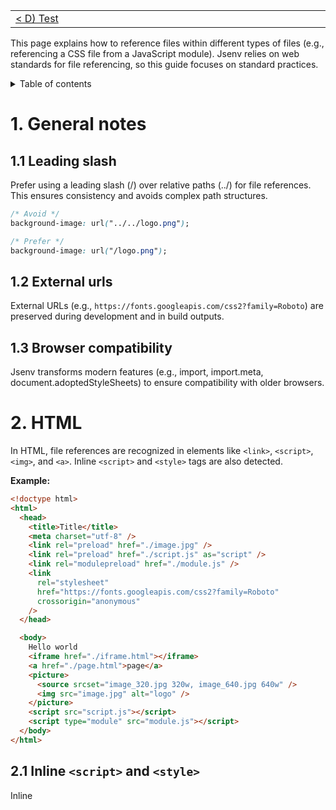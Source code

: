 <!-- TITLE: E) Referencing files -->

<!-- PLACEHOLDER_START:NAV_PREV_NEXT -->

<table>
  <tr>
    <td width="2000px" align="left" nowrap>
      <a href="../d_test/d_test.md">&lt; D) Test</a>
    </td>
    <td width="2000px" align="center" nowrap>
      E) Referencing files
    </td>
    <td width="2000px" align="right" nowrap>
      <a href="../f_features/f_features.md">&gt; F) Features</a>
    </td>
  </tr>
<table>

<!-- PLACEHOLDER_END -->

This page explains how to reference files within different types of files (e.g., referencing a CSS file from a JavaScript module).
Jsenv relies on web standards for file referencing, so this guide focuses on standard practices.

<!-- PLACEHOLDER_START:TOC_INLINE -->

<details>
  <summary>Table of contents</summary>
  <ul>
    <li>
      <a href="#1-general-notes">
        1. General notes
      </a>
        <ul>
          <li>
            <a href="#11-leading-slash">
              1.1 Leading slash
            </a>
          </li>
          <li>
            <a href="#12-external-urls">
              1.2 External urls
            </a>
          </li>
          <li>
            <a href="#13-browser-compatibility">
              1.3 Browser compatibility
            </a>
          </li>
        </ul>
    </li>
    <li>
      <a href="#2-html">
        2. HTML
      </a>
        <ul>
          <li>
            <a href="#21-inline">
              2.1 Inline 
            </a>
          </li>
        </ul>
    </li>
    <li>
      <a href="#3-css">
        3. CSS
      </a>
    </li>
    <li>
      <a href="#4-js-module">
        4. JS module
      </a>
        <ul>
          <li>
            <a href="#41-css-import">
              4.1 CSS import
            </a>
          </li>
          <li>
            <a href="#42-urls">
              4.2 Urls
            </a>
          </li>
          <li>
            <a href="#43-worker-urls">
              4.3 Worker urls
            </a>
          </li>
          <li>
            <a href="#45-json-import">
              4.5 JSON import
            </a>
          </li>
          <li>
            <a href="#46-text-import">
              4.6 Text import
            </a>
          </li>
        </ul>
    </li>
    <li>
      <a href="#5-js-classic">
        5. JS classic
      </a>
    </li>
  </ul>
</details>

<!-- PLACEHOLDER_END -->

# 1. General notes

## 1.1 Leading slash

Prefer using a leading slash (/) over relative paths (../) for file references. This ensures consistency and avoids complex path structures.

```css
/* Avoid */
background-image: url("../../logo.png");

/* Prefer */
background-image: url("/logo.png");
```

## 1.2 External urls

External URLs (e.g., `https://fonts.googleapis.com/css2?family=Roboto`) are preserved during development and in build outputs.

## 1.3 Browser compatibility

Jsenv transforms modern features (e.g., import, import.meta, document.adoptedStyleSheets) to ensure compatibility with older browsers.

# 2. HTML

In HTML, file references are recognized in elements like `<link>`, `<script>`, `<img>`, and `<a>`. Inline `<script>` and `<style>` tags are also detected.

**Example:**

```html
<!doctype html>
<html>
  <head>
    <title>Title</title>
    <meta charset="utf-8" />
    <link rel="preload" href="./image.jpg" />
    <link rel="preload" href="./script.js" as="script" />
    <link rel="modulepreload" href="./module.js" />
    <link
      rel="stylesheet"
      href="https://fonts.googleapis.com/css2?family=Roboto"
      crossorigin="anonymous"
    />
  </head>

  <body>
    Hello world
    <iframe href="./iframe.html"></iframe>
    <a href="./page.html">page</a>
    <picture>
      <source srcset="image_320.jpg 320w, image_640.jpg 640w" />
      <img src="image.jpg" alt="logo" />
    </picture>
    <script src="script.js"></script>
    <script type="module" src="module.js"></script>
  </body>
</html>
```

## 2.1 Inline `<script>` and `<style>`

Inline <script> and <style> tags are supported.

**Example:**

```html
<!doctype html>
<html>
  <head>
    <title>Title</title>
    <meta charset="utf-8" />
    <style>
      body {
        background: green;
      }
    </style>
  </head>

  <body>
    <script>
      console.log("hello world");
    </script>
    <script type="module">
      try {
        await import("./main.js");
      } catch (e) {
        console.error(`error while importing "main.js"`);
      }
    </script>
  </body>
</html>
```

# 3. CSS

In CSS, use `@import` to reference other CSS files and `url()` for assets like images.

**Example:**

```css
@import "./file.css";

body {
  background-image: url(./logo.png);
}
```

> **Note**  
> `@import` is not supported in [CSS module scripts](#41-css-import). This is documented in https://web.dev/css-module-scripts/#@import-rules-not-yet-allowed<sup>↗</sup>

# 4. JavaScript modules

JavaScript modules refers to js executed in a context where is has access to `import` and `import.meta`.  
In these files the following is recognized:

## 4.1 CSS import

Import CSS files as modules using the `type: "css"` attribute.

**Example:**

```js
import sheetA from "./a.css" with { type: "css" };
document.adoptedStyleSheets = [...document.adoptedStyleSheets, sheetA];

// And the dynamic import equivalent
const sheetB = await import("./b.css", {
  with: { type: "css" },
});
document.adoptedStyleSheets = [...document.adoptedStyleSheets, sheetB];
```

## 4.2 Urls

Use the `URL` constructor or `import.meta.resolve` to reference files.

**Example:**

```js
const imageUrl = new URL("./image.png", import.meta.url);
const textUrl = import.meta.resolve("./file.txt");
```

The way you want to use that url afterwards is up to you; some prevalant uses cases:

```js
// inject css in the document
const cssUrl = new URL("./style.css", import.meta.url);
const link = document.createElement("link");
link.rel = "stylesheet";
link.href = cssUrl;
document.head.appendChild(link);

// inject an image in the document
const imageUrl = new URL("./img.png", import.meta.url);
const img = document.createElement("img");
img.src = imageUrl;
document.body.appendChild(img);
```

## 4.3 Worker URLs

Depending how the worker file is written one of the 2 solutions below must be used

1. Classic worker

```js
const worker = new Worker(new URL("/worker.js", import.meta.url));
```

2. Module worker

```js
const worker = new Worker(new URL("/worker.js", import.meta.url), {
  type: "module",
});
```

Jsenv also recognize [serviceWorker.register()](https://developer.mozilla.org/en-US/docs/Web/API/ServiceWorkerContainer/register)<sup>↗</sup> and [new SharedWorker()](https://developer.mozilla.org/en-US/docs/Web/API/SharedWorker)<sup>↗</sup>.

Here again `import.meta.resolve` can be used

```diff
-   new URL("/worker.js", import.meta.url);
+   import.meta.resolve("/worker.js");
```

## 4.5 JSON import

Import JSON files using the `type: "json"` attribute.

**Example:**

```js
import data from "./data.json" with { type: "json" };

console.log(data);

// or the dynamic import equivalent
const jsonModule = await import("./data.json", {
  with: { type: "json" },
});

console.log(jsonModule.default);
```

## 4.6 Text import

Import text files using the type: "text" attribute (non-standard, supported by Jsenv).

**Example:**

```js
import text from "./data.txt" with { type: "text" };

console.log(text);
```

# 5. Classic JavaScript

For classic JavaScript (loaded via `<script>` tags), use `document.currentScript.src` or `window.location` to reference files.

**Example:**

```html
<script src="./file.js"></script>
```

_file.js_:

```js
const imageUrl = new URL("./img.png", document.currentScript.src);

const img = document.createElement("img");
img.src = imageUrl;
document.body.appendChild(img);
```

When js is inlined between `<script>` tags inside html `window.location` must be used.

```diff
<script>
-   const jsonUrl = new URL("./data.json", document.currentScript.src);
+   const jsonUrl = new URL('./file.json', window.location);
</script>
```

It is because `document.currentScript.src` is `undefined` for inline JavaScript.

<!-- PLACEHOLDER_START:NAV_PREV_NEXT -->

<table>
  <tr>
    <td width="2000px" align="left" nowrap>
      <a href="../d_test/d_test.md">&lt; D) Test</a>
    </td>
    <td width="2000px" align="center" nowrap>
      E) Referencing files
    </td>
    <td width="2000px" align="right" nowrap>
      <a href="../f_features/f_features.md">&gt; F) Features</a>
    </td>
  </tr>
<table>

<!-- PLACEHOLDER_END -->
